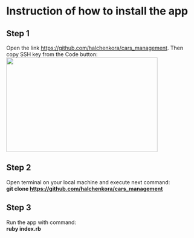 # Instruction of how to install the app

## Step 1
Open the link https://github.com/halchenkora/cars_management. Then copy SSH key from the Code button:
<img src="https://docs.github.com/assets/images/help/repository/https-url-clone.png" width = 400px, height = 250px>

## Step 2
Open terminal on your local machine and execute next command:
<br>
<b>git clone https://github.com/halchenkora/cars_management</b>

## Step 3
Run the app with command:
<br>
<b>ruby index.rb<b>
